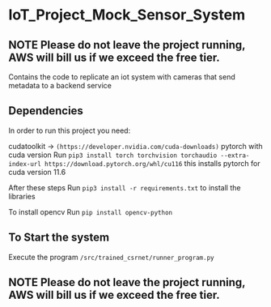 # IoT_Project_Mock_Sensor_System

## NOTE Please do not leave the project running, AWS will bill us if we exceed the free tier.

Contains the code to replicate an iot system with cameras that send metadata to a backend service

## Dependencies

In order to run this project you need:

cudatoolkit -> `(https://developer.nvidia.com/cuda-downloads)`
pytorch with cuda version Run `pip3 install torch torchvision torchaudio --extra-index-url https://download.pytorch.org/whl/cu116` this installs pytorch for cuda version 11.6

After these steps Run `pip3 install -r requirements.txt` to install the libraries

To install opencv Run `pip install opencv-python`

## To Start the system

Execute the program `/src/trained_csrnet/runner_program.py`

## NOTE Please do not leave the project running, AWS will bill us if we exceed the free tier.
